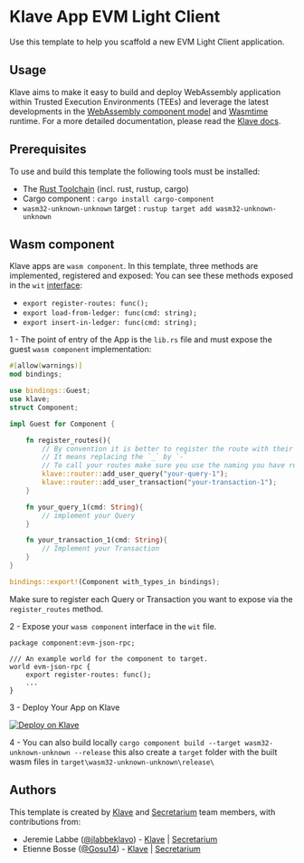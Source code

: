 # Klave App EVM Light Client
Use this template to help you scaffold a new EVM Light Client application.

## Usage
Klave aims to make it easy to build and deploy WebAssembly application within Trusted Execution Environments (TEEs) and leverage the latest
developments in the [WebAssembly component model](https://github.com/WebAssembly/component-model) and [Wasmtime](https://wasmtime.dev/) runtime.
For a more detailed documentation, please read the [Klave docs](https://docs.klave.com/sdk/latest).

## Prerequisites
To use and build this template the following tools must be installed:
- The [Rust Toolchain](https://www.rust-lang.org/tools/install) (incl. rust, rustup, cargo)
- Cargo component : `cargo install cargo-component`
- `wasm32-unknown-unknown` target : `rustup target add wasm32-unknown-unknown`

## Wasm component
Klave apps are `wasm component`.
In this template, three methods are implemented, registered and exposed: 
You can see these methods exposed in the `wit` [interface](https://github.com/klave-network/evm-json-rpc/blob/main/apps/evm-json-rpc/wit/world.wit):
- `export register-routes: func();`
- `export load-from-ledger: func(cmd: string);`
- `export insert-in-ledger: func(cmd: string);`

1 - The point of entry of the App is the `lib.rs` file and must expose the guest `wasm component` implementation:

```Rust
#[allow(warnings)]
mod bindings;

use bindings::Guest;
use klave;
struct Component;

impl Guest for Component {

    fn register_routes(){
        // By convention it is better to register the route with their wit names.
        // It means replacing the `_` by `-`
        // To call your routes make sure you use the naming you have registered them with.
        klave::router::add_user_query("your-query-1");
        klave::router::add_user_transaction("your-transaction-1");
    }

    fn your_query_1(cmd: String){
        // implement your Query
    }

    fn your_transaction_1(cmd: String){
        // Implement your Transaction
    }
}

bindings::export!(Component with_types_in bindings);
```
Make sure to register each Query or Transaction you want to expose via the `register_routes` method.

2 - Expose your `wasm component` interface in the `wit` file.

```wit
package component:evm-json-rpc;

/// An example world for the component to target.
world evm-json-rpc {
    export register-routes: func();
    ...
}
```
3 - Deploy Your App on Klave

[![Deploy on Klave](https://klave.com/images/deploy-on-klave.svg)](https://app.klave.com/login)

4 - You can also build locally
`cargo component build --target wasm32-unknown-unknown --release`
this also create a `target` folder with the built wasm files in  `target\wasm32-unknown-unknown\release\`

## Authors

This template is created by [Klave](https://klave.com) and [Secretarium](https://secretarium.com) team members, with contributions from:

- Jeremie Labbe ([@jlabbeklavo](https://github.com/jlabbeKlavo)) - [Klave](https://klave.com) | [Secretarium](https://secretarium.com)
- Etienne Bosse ([@Gosu14](https://github.com/Gosu14)) - [Klave](https://klave.com) | [Secretarium](https://secretarium.com)